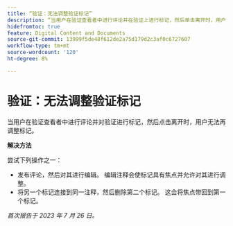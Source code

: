 ```yaml
---
title: “验证：无法调整验证标记”
description: “当用户在验证查看者中进行评论并在验证上进行标记，然后单击离开时，用户无法再调整标记。 "
hidefromtoc: true
feature: Digital Content and Documents
source-git-commit: 13999f5de48f612de2a75d179d2c3af0c6727607
workflow-type: tm+mt
source-wordcount: '120'
ht-degree: 8%

---
```



# 验证：无法调整验证标记

<!--WF and WFP TOCs-->

当用户在验证查看者中进行评论并对验证进行标记，然后点击离开时，用户无法再调整标记。

**解决方法**

尝试下列操作之一：

* 发布评论，然后对其进行编辑。 编辑注释会使标记具有焦点并允许对其进行调整。
* 将另一个标记连接到同一注释，然后删除第二个标记。 这会将焦点带回到第一个标记。

_首次报告于 2023 年 7 月 26 日。_


